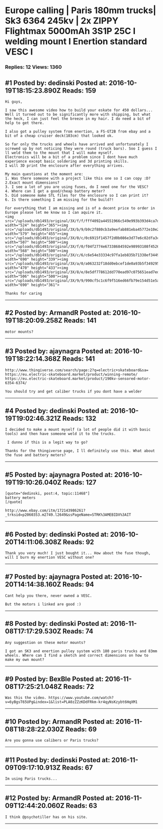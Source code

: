 # Europe calling &#124; Paris 180mm trucks&#124; Sk3 6364 245kv &#124; 2x ZIPPY Flightmax 5000mAh 3S1P 25C I welding mount I Enertion standard VESC I

### Replies: 12 Views: 1360

## \#1 Posted by: dedinski Posted at: 2016-10-19T18:15:23.890Z Reads: 159

```
Hi guys, 

I saw this awesome video how to build your eskate for 450 dollars... Well it turned out to be significantly more with shipping, but what the heck, I can just feel the breeze in my hair. I do need a bit of help to get there. 

I also got a pulley system from enertion, a FS-GT2B from ebay and a bit of a cheap cruiser deck(103cm) that looked ok.

So far only the trucks and wheels have arrived and unfortunately I screwed up by not noticing they were round (truck bars). Soo I guess I ll weld them to the mount that I will make myself.
Electronics will be a bit of a problem since I dont have much experience except basic soldering and 3d printing skills. 
I will 3D print the enclosure after everything arrives. 

My main questions at the moment are:
1. Was there someone with a project like this one so I can copy :D?
2.Exact mount dimensions?
3. I see a lot of you are using fuses, do I need one for the VESC?
4. Where can I get a good/cheap battery meter? 
5. Did someone make STL files for the enclosure so I can print it?
6. Is there something I am missing for the build?!

For everything that I am missing and is of a decent price to order in Europe please let me know so I can aquire it. 
<img src="/uploads/db1493/original/3X/f/f/fff4092a44551966c549e993b393d4ca7d45dad2.JPG" width="524" height="365"><img src="/uploads/db1493/original/3X/b/9/b9c2f880cb3a9eefab881eba45772e10e2a53eb8.JPG" width="579" height="455"><img src="/uploads/db1493/original/3X/0/c/0c6915f1457f2d0b086e3d77e6c02dfa3cbd0bee.JPG" width="507" height="500"><img src="/uploads/db1493/original/3X/f/0/f04f2774e67338684592e98993108f452656782e.JPG" width="568" height="500"><img src="/uploads/db1493/original/3X/c/6/c6e54e33334c97fa1eb835b71338ef34497ab666.JPG" width="690" height="339"><img src="/uploads/db1493/original/3X/a/0/a063232f18dd0ebcef1de0a93b5f349295ef6fbe.JPG" width="470" height="433"><img src="/uploads/db1493/original/3X/8/e/8e5df778612dd770ead97c075651ead7edb9c151.JPG" width="506" height="500"><img src="/uploads/db1493/original/3X/9/9/990cf5c1c6f9f516ed66fb79e154d51e5add43c4.JPG" width="690" height="361">

Thanks for caring
```

---
## \#2 Posted by: ArmandR Posted at: 2016-10-19T18:20:09.258Z Reads: 141

```
motor mounts?
```

---
## \#3 Posted by: ajaynagra Posted at: 2016-10-19T18:22:14.368Z Reads: 141

```
http://www.thingiverse.com/search/page:2?q=electric+skateboard&sa=
https://eu.electric-skateboard.market/product/winning-remote/
https://eu.electric-skateboard.market/product/190kv-sensored-motor-6354-6374/

You should try and get caliber trucks if you dont have a welder
```

---
## \#4 Posted by: dedinski Posted at: 2016-10-19T19:02:46.321Z Reads: 132

```
I decided to make a mount myself (a lot of people did it with basic tools) and then have someone weld it to the trucks.

 I dunno if this is a legit way to go? 

Thanks for the thingiverse page, I ll definitely use this. What about the fuse and battery meters?
```

---
## \#5 Posted by: ajaynagra Posted at: 2016-10-19T19:10:26.040Z Reads: 127

```
[quote="dedinski, post:4, topic:11468"]
battery meters
[/quote]

http://www.ebay.com/itm/172143986261?_trksid=p2060353.m2749.l2649&ssPageName=STRK%3AMEBIDX%3AIT
```

---
## \#6 Posted by: dedinski Posted at: 2016-10-20T14:11:06.308Z Reads: 92

```
Thank you very much! I just bought it... How about the fuse though, will I burn my enertion VESC without one?
```

---
## \#7 Posted by: ajaynagra Posted at: 2016-10-20T14:14:38.160Z Reads: 94

```
Cant help you there, never owned a VESC.

But the motors i linked are good :)
```

---
## \#8 Posted by: dedinski Posted at: 2016-11-08T17:17:29.530Z Reads: 74

```
Any suggestion on these motor mounts?

I got an SK3 and enertion pulley system with 180 paris trucks and 83mm wheels. Where can I find a sketch and correct dimensions on how to make my own mount?
```

---
## \#9 Posted by: BexBle Posted at: 2016-11-08T17:25:21.048Z Reads: 72

```
Was this the video. https://www.youtube.com/watch?v=6yBgsT65UPg&index=1&list=PLA0zZZzKDdFRkm-kr4qyNsKzybt6HqXM1
```

---
## \#10 Posted by: ArmandR Posted at: 2016-11-08T18:28:22.030Z Reads: 69

```
Are you gonna use calibers or Paris trucks?
```

---
## \#11 Posted by: dedinski Posted at: 2016-11-09T09:17:10.913Z Reads: 67

```
Im using Paris trucks...
```

---
## \#12 Posted by: ArmandR Posted at: 2016-11-09T12:44:20.060Z Reads: 63

```
I think @psychotiller has on his site.
```

---
